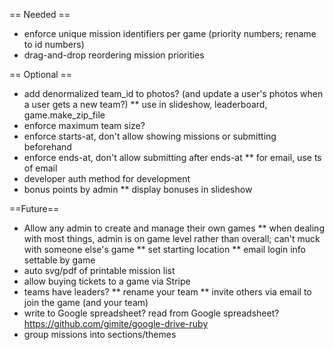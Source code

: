 == Needed ==
* enforce unique mission identifiers per game (priority numbers; rename to id numbers)
* drag-and-drop reordering mission priorities

== Optional ==
* add denormalized team_id to photos? (and update a user's photos when a user gets a new team?)
** use in slideshow, leaderboard, game.make_zip_file
* enforce maximum team size?
* enforce starts-at, don't allow showing missions or submitting beforehand
* enforce ends-at, don't allow submitting after ends-at
** for email, use ts of email
* developer auth method for development
* bonus points by admin
** display bonuses in slideshow

==Future==
* Allow any admin to create and manage their own games
** when dealing with most things, admin is on game level rather than overall; can't muck with someone else's game
** set starting location
** email login info settable by game
* auto svg/pdf of printable mission list
* allow buying tickets to a game via Stripe
* teams have leaders?
** rename your team
** invite others via email to join the game (and your team)
* write to Google spreadsheet? read from Google spreadsheet? https://github.com/gimite/google-drive-ruby
* group missions into sections/themes
